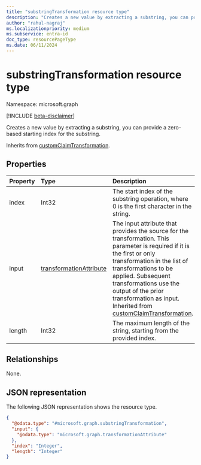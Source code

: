 ```yaml
---
title: "substringTransformation resource type"
description: "Creates a new value by extracting a substring, you can provide a zero-based starting index for the substring."
author: "rahul-nagraj"
ms.localizationpriority: medium
ms.subservice: entra-id
doc_type: resourcePageType
ms.date: 06/11/2024
---
```


# substringTransformation resource type

Namespace: microsoft.graph

[!INCLUDE [beta-disclaimer](../../includes/beta-disclaimer.md)]

Creates a new value by extracting a substring, you can provide a zero-based starting index for the substring.

Inherits from [customClaimTransformation](../resources/customclaimtransformation.md).

## Properties
|Property|Type|Description|
|:---|:---|:---|
|index|Int32|The start index of the substring operation, where 0 is the first character in the string.|
|input|[transformationAttribute](../resources/transformationattribute.md)|The input attribute that provides the source for the transformation. This parameter is required if it is the first or only transformation in the list of transformations to be applied. Subsequent transformations use the output of the prior transformation as input. Inherited from [customClaimTransformation](../resources/customclaimtransformation.md).|
|length|Int32|The maximum length of the string, starting from the provided index.|

## Relationships
None.

## JSON representation
The following JSON representation shows the resource type.
<!-- {
  "blockType": "resource",
  "@odata.type": "microsoft.graph.substringTransformation"
}
-->
``` json
{
  "@odata.type": "#microsoft.graph.substringTransformation",
  "input": {
    "@odata.type": "microsoft.graph.transformationAttribute"
  },
  "index": "Integer",
  "length": "Integer"
}
```
